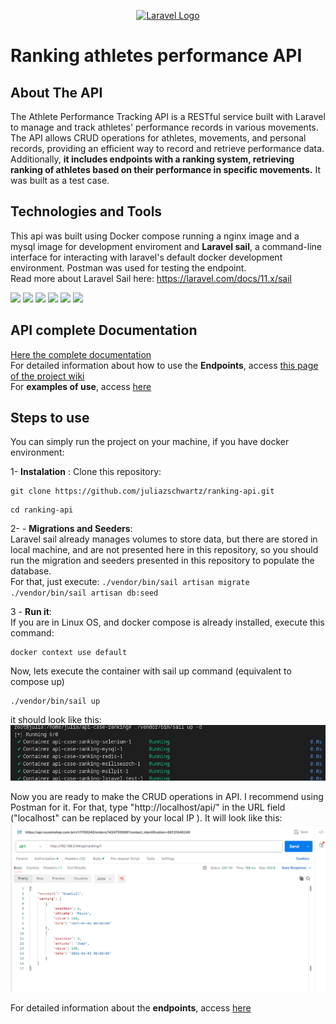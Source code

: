 <p align="center"><a href="https://laravel.com" target="_blank"><img src="https://raw.githubusercontent.com/laravel/art/master/logo-lockup/5%20SVG/2%20CMYK/1%20Full%20Color/laravel-logolockup-cmyk-red.svg" width="400" alt="Laravel Logo"></a></p>
<h1><strong>Ranking athletes performance API </strong></h1>
<p align="center">
    
</p>

## About The API 
The Athlete Performance Tracking API is a RESTful service built with Laravel to manage and track athletes' performance records in various movements. The API allows CRUD operations for athletes, movements, and personal records, providing an efficient way to record and retrieve performance data. Additionally, <strong>it includes endpoints with a ranking system, retrieving ranking of athletes based on their performance in specific movements.</strong> It was built as a test case. 




## Technologies and Tools
This api was built using Docker compose running a nginx image and a mysql image for development enviroment and <strong>Laravel sail</strong>, a command-line interface for interacting with laravel's default docker development environment. Postman was used for testing the endpoint.
<br>
Read more about Laravel Sail here: 
https://laravel.com/docs/11.x/sail

<img src= "https://img.shields.io/badge/laravel-%23FF2D20.svg?style=for-the-badge&logo=laravel&logoColor=white"></img>
<img src="https://img.shields.io/badge/docker-%230db7ed.svg?style=for-the-badge&logo=docker&logoColor=white"></img>
<img src="https://img.shields.io/badge/nginx-%23009639.svg?style=for-the-badge&logo=nginx&logoColor=white"></img>
<img src="https://img.shields.io/badge/php-%23777BB4.svg?style=for-the-badge&logo=php&logoColor=white"></img>
<img src="https://img.shields.io/badge/mysql-4479A1.svg?style=for-the-badge&logo=mysql&logoColor=white"></img>
<img src="https://img.shields.io/badge/Postman-FF6C37?style=for-the-badge&logo=postman&logoColor=white"></img>




## API complete Documentation
<a href="https://github.com/juliazschwartz/ranking-api/wiki">Here the complete documentation</a>
<br>
For detailed information about how to use the <strong>Endpoints</strong>, access <a href="https://github.com/juliazschwartz/ranking-api/wiki/Endpoints">this page of the project wiki</a>
<br>
For  <strong>examples of use</strong>, access <a href="https://github.com/juliazschwartz/ranking-api/wiki/Examples">here</a>


## Steps to use
You can simply run the project on your machine, if you have docker environment:
<br>

    
1- <strong>Instalation</strong> :
    Clone this repository:
    <br>
```
git clone https://github.com/juliazschwartz/ranking-api.git
```

    
```
cd ranking-api
``` 

 2- - <strong>Migrations and Seeders</strong>:
     <br>
     Laravel sail already manages volumes to store data, but there are stored in local machine, and are not presented here in this repository, so you should run the migration and seeders presented in this repository to populate the database.
     <br>
     For that, just execute:
     ```
     ./vendor/bin/sail artisan migrate
     ```
     ```
    ./vendor/bin/sail artisan db:seed
    ```

 3 - <strong>Run it</strong>:
     <br>
<span> If you are in Linux OS, and docker compose is already installed, execute this command: </span>
```
docker context use default
```

<span>Now, lets execute the container with sail up command (equivalent to compose up)</span>
 ```
./vendor/bin/sail up
 ```
it should look like this: <br>
<img src="https://github.com/juliazschwartz/ranking-api/blob/main/1.jpeg" width="700">
</img>

<span>Now you are ready to make the CRUD operations in API. I recommend using Postman for it.
For that, type "http://localhost/api/" in the URL field ("localhost" can be replaced by your local IP ). It will look like this: 
<br>
<img src= "https://github.com/juliazschwartz/ranking-api/blob/main/postman-example.png" width="700"></img> 

For detailed information about the <strong>endpoints</strong>, access <a href="https://github.com/juliazschwartz/ranking-api/wiki/Endpoints">here</a>
      
 








